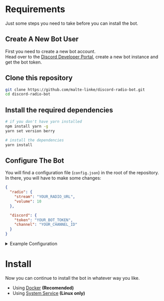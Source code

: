 <h1>Requirements</h1>

Just some steps you need to take before you can install the bot.

<h2>Create A New Bot User</h2>

First you need to create a new bot account. <br />
Head over to the <a href="//discord.com/developers">Discord Developer Portal</a>, create a new bot instance and get the bot token.

<h2>Clone this repository</h2>

```bash
git clone https://github.com/malte-linke/discord-radio-bot.git
cd discord-radio-bot
```

<h2>Install the required dependencies</h2>

```bash
# if you don't have yarn installed
npm install yarn -g
yarn set version berry

# install the dependencies
yarn install
```

<h2>Configure The Bot</h2>

You will find a configuration file (`config.json`) in the root of the repository.<br />
In there, you will have to make some changes:

```json
{
  "radio": {
    "stream": "YOUR_RADIO_URL",
    "volume": 10
  },

  "discord": {
    "token": "YOUR_BOT_TOKEN",
    "channel": "YOUR_CHANNEL_ID"
  }
}
```

<details>
  <summary>Example Configuration</summary>

```json
{
  "radio": {
    "stream": "https://play.radioXYZ.fm/source.mp3",
    "volume": 10
  },
  "discord": {
    "token": "NjY2MTI0MTU5NTI0Mjc0MjEx.XhvmoQ.aAeFrhScOeeAyk5j9atkZtxTG0I",
    "channel": "370198377088155648"
  }
}
```

</details>

<h1>Install</h1>

Now you can continue to install the bot in whatever way you like.

- Using <a href="docker.md">Docker</a> <b>(Recomended)</b>
- Using <a href="service.md">System Service</a> <b>(Linux only)</b>
